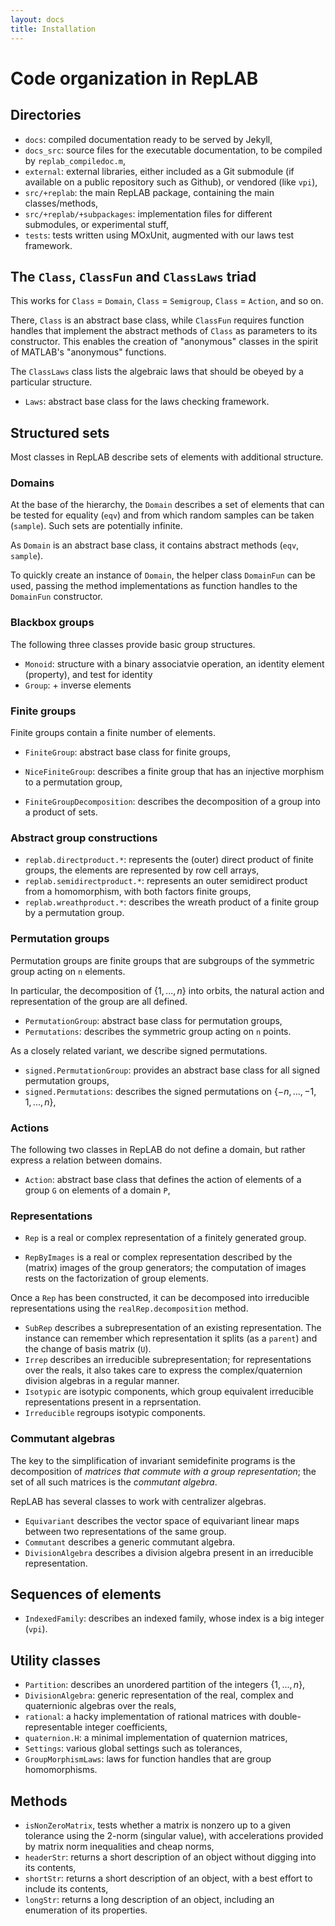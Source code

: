 ```yaml
---
layout: docs
title: Installation
---
```


# Code organization in RepLAB

## Directories

- `docs`: compiled documentation ready to be served by Jekyll,
- `docs_src`: source files for the executable documentation, to be compiled by `replab_compiledoc.m`,
- `external`: external libraries, either included as a Git submodule (if available on a public repository such as Github), or vendored (like `vpi`),
- `src/+replab`: the main RepLAB package, containing the main classes/methods,
- `src/+replab/+subpackages`: implementation files for different submodules, or experimental stuff,
- `tests`: tests written using MOxUnit, augmented with our laws test framework.

## The `Class`, `ClassFun` and `ClassLaws` triad

This works for `Class` = `Domain`, `Class` = `Semigroup`, `Class` = `Action`, and so on.

There, `Class` is an abstract base class, while `ClassFun` requires function handles that implement the abstract methods of `Class` as parameters to its constructor. This enables the creation of "anonymous" classes in the spirit of MATLAB's "anonymous" functions.

The `ClassLaws` class lists the algebraic laws that should be obeyed by a particular structure.

- `Laws`: abstract base class for the laws checking framework.

## Structured sets

Most classes in RepLAB describe sets of elements with additional structure.

### Domains

At the base of the hierarchy, the `Domain` describes a set of elements that can be tested for equality (`eqv`) and from which random samples can be taken (`sample`). Such sets are potentially infinite.

As `Domain` is an abstract base class, it contains abstract methods (`eqv`, `sample`).

To quickly create an instance of `Domain`, the helper class `DomainFun` can be used, passing the method implementations as function handles to the `DomainFun` constructor.

### Blackbox groups

The following three classes provide basic group structures.

- `Monoid`: structure with a binary associatvie operation, an identity element (property), and test for identity
- `Group`: + inverse elements

### Finite groups

Finite groups contain a finite number of elements.

- `FiniteGroup`: abstract base class for finite groups,
- `NiceFiniteGroup`: describes a finite group that has an injective morphism to a permutation group,

- `FiniteGroupDecomposition`: describes the decomposition of a group into a product of sets.

### Abstract group constructions

- `replab.directproduct.*`: represents the (outer) direct product of finite groups, the elements are represented by row cell arrays,
- `replab.semidirectproduct.*`: represents an outer semidirect product from a homomorphism, with both factors finite groups,
- `replab.wreathproduct.*`: describes the wreath product of a finite group by a permutation group.

### Permutation groups

Permutation groups are finite groups that are subgroups of the symmetric group acting on `n` elements.

In particular, the decomposition of $\{1,...,n\}$ into orbits, the natural action and representation of the group are all defined.

- `PermutationGroup`: abstract base class for permutation groups,
- `Permutations`: describes the symmetric group acting on `n` points.

As a closely related variant, we describe signed permutations.

- `signed.PermutationGroup`: provides an abstract base class for all signed permutation groups,
- `signed.Permutations`: describes the signed permutations on $\{-n,...,-1, 1,...,n\}$,

### Actions

The following two classes in RepLAB do not define a domain, but rather express a relation between domains.

- `Action`: abstract base class that defines the action of elements of a group `G` on elements of a domain `P`,

### Representations

- `Rep` is a real or complex representation of a finitely generated group. 

- `RepByImages` is a real or complex representation described by the (matrix) images of the group generators; the computation of images rests on the factorization of group elements.

Once a `Rep` has been constructed, it can be decomposed into irreducible representations using the `realRep.decomposition` method.

- `SubRep` describes a subrepresentation of an existing representation. The instance can remember which representation it splits (as a `parent`) and the change of basis matrix (`U`).
- `Irrep` describes an irreducible subrepresentation; for representations over the reals, it also takes care to express the complex/quaternion division algebras in a regular manner.
- `Isotypic` are isotypic components, which group equivalent irreducible representations present in a reprsentation.
- `Irreducible` regroups isotypic components.

### Commutant algebras

The key to the simplification of invariant semidefinite programs is the decomposition of *matrices that commute with a group representation*; the set of all such matrices is the *commutant algebra*.

RepLAB has several classes to work with centralizer algebras.

- `Equivariant` describes the vector space of equivariant linear maps between two representations of the same group.
- `Commutant` describes a generic commutant algebra.
- `DivisionAlgebra` describes a division algebra present in an irreducible representation.

## Sequences of elements

- `IndexedFamily`: describes an indexed family, whose index is a big integer (`vpi`).

## Utility classes

- `Partition`: describes an unordered partition of the integers $\{1,...,n\}$,
- `DivisionAlgebra`: generic representation of the real, complex and quaternionic algebras over the reals,
- `rational`: a hacky implementation of rational matrices with double-representable integer coefficients,
- `quaternion.H`: a minimal implementation of quaternion matrices,
- `Settings`: various global settings such as tolerances,
- `GroupMorphismLaws`: laws for function handles that are group homomorphisms.

## Methods

- `isNonZeroMatrix`, tests whether a matrix is nonzero up to a given tolerance using the 2-norm (singular value), with accelerations provided by matrix norm inequalities and cheap norms,
- `headerStr`: returns a short description of an object without digging into its contents, 
- `shortStr`: returns a short description of an object, with a best effort to include its contents,
- `longStr`: returns a long description of an object, including an enumeration of its properties.
